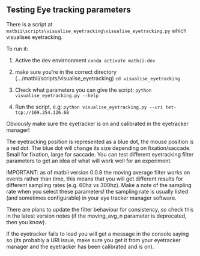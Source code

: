 
## Testing Eye tracking parameters

There is a script at `matbii\scripts\visualise_eyetracking\visualise_eyetracking.py` which visualises eyetracking.

To run it:

1. Active the dev envirnonment
```conda activate matbii-dev```

2. make sure you're in the correct directory (.../matbii/scripts/visualise_eyetracking)
```cd visualise_eyetracking```

3. Check what parameters you can give the script:
```python visualise_eyetracking.py --help```

4. Run the script, e.g:
```python visualise_eyetracking.py --uri tet-tcp://169.254.126.68```

Obviously make sure the eyetracker is on and calibrated in the eyetracker manager!

The eyetracking position is represented as a blue dot, the mouse position is a red dot. 
The blue dot will change its size depending on fixation/saccade. Small for fixation, large for saccade.
You can test different eyetracking filter parameters to get an idea of what will work well for an experiment.

IMPORTANT: as of matbii version 0.0.8 the moving average filter works on events rather than time, this means that you will get different results for different sampling rates (e.g. 60hz vs 300hz). Make a note of the sampling rate when you select these parameters! the sampling rate is usually listed (and sometimes configurable) in your eye tracker manager software.

There are plans to update the filter behaviour for consistency, so check this in the latest version notes (if the moving_avg_n parameter is deprecated, then you know).

If the eyetracker fails to load you will get a message in the console saying so (its probably a URI issue, make sure you get it from your eyetracker manager and the eyetracker has been calibrated and is on).
